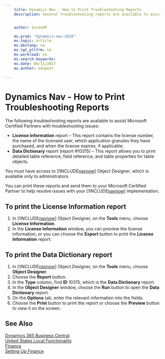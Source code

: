 ```yaml
---
    title: Dynamics Nav - How to Print Troubleshooting Reports
    description: Several troubleshooting reports are available to assist Microsoft Certified Partners with troubleshooting issues.


    author: SorenGP

    ms.prod: "dynamics-nav-2018"
    ms.topic: article
    ms.devlang: na
    ms.tgt_pltfrm: na
    ms.workload: na
    ms.search.keywords:
    ms.date: 08/11/2017
    ms.author: edupont

---
```

# Dynamics Nav - How to Print Troubleshooting Reports
The following troubleshooting reports are available to assist Microsoft Certified Partners with troubleshooting issues:  

-   **License Information** report – This report contains the license number, the name of the licensed user, which application granules they have purchased, and when the license expires, if applicable.  
-   **Data Dictionary** report (report #10315) – This report allows you to print detailed table reference, field reference, and table properties for table objects.  

You must have access to [!INCLUDE[navnow](../../includes/navnow_md.md)] Object Designer, which is available only to administrators.  

You can print these reports and send them to your Microsoft Certified Partner to help resolve issues with your [!INCLUDE[navnow](../../includes/navnow_md.md)] implementation.  

## To print the License Information report  
1.  In [!INCLUDE[navnow](../../includes/navnow_md.md)] Object Designer, on the **Tools** menu, choose **License Information**.  
2.  In the **License Information** window, you can preview the license information, or you can choose the **Export** button to print the **License Information** report.  

## To print the Data Dictionary report  
1.  In [!INCLUDE[navnow](../../includes/navnow_md.md)] Object Designer, on the **Tools** menu, choose **Object Designer**.  
2.  Choose the **Report** button.  
3.  In the **Type** column, find **ID** 10315, which is the **Data Dictionary** report.  
4.  In the **Object Designer** window, choose the **Run** button to open the **Data Dictionary** report.  
5.  On the **Options** tab, enter the relevant information into the fields.  
6.  Choose the **Print** button to print the report or choose the **Preview** button to view it on the screen.  

## See Also
[Dynamics 365 Business Central](https://docs.microsoft.com/dynamics365/business-central/)  
[United States Local Functionality](united-states-local-functionality.md)  
[Finance](../../finance.md)  
[Setting Up Finance](../../finance.md)
